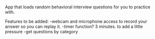 App that loads random behavioral interview questions for you to practice with.

Features to be added:
  -webcam and microphone access to record your answer so you can replay it.
  -timer function? 3 minutes. to add a little pressure
  -get questions by category
